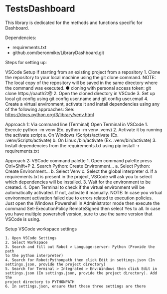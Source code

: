 # TestsDashboard

This library is dedicated for the methods and functions specific for Dashboard.

Dependencies:
- requirements.txt
- github.com/beronmike/LibraryDashboard.git

Steps for setting up:

VSCode Setup
If starting from an existing project from a repository
    1. Clone the repository to your local machine using the git clone <repository> command.
    NOTE: The local copy of the repository will be saved in the same directory where the
    command was executed.
    ● cloning with personal access token: git clone
    https://oauth2:<accesstoken>@<giturl>
    2. Open the cloned directory in VSCode
    3. Set up local git config using git config user.name <username> and git config
    user.email <email>
    4. Create a virtual environment, activate it and install dependencies using any of the
    following approaches:
    See: https://docs.python.org/3/library/venv.html

Approach 1: Via command line (Terminal)
    Open Terminal in VSCode
    1. Execute python -m venv <venv folder name> (Ex. python -m venv
    .venv)
    2. Activate it by running the activate script
    a. On Windows
    <venv folder name>/Scripts/activate (Ex.
    .venv/Scripts/activate)
    b. On Linux
    <venv folder name>/bin/activate (Ex. .venv/bin/activate)
    3. Install dependencies from the requirements.txt using pip install -r
    requirements.txt

Approach 2: VSCode command palette
    1. Open command palette press Ctrl+Shift+P
    2. Search Python: Create Environment…
    a. Select Python: Create Environment…
    b. Select Venv
    c. Select the global interpreter
    d. If a requirements.txt is present in the project, VSCode will ask
    you to select which dependencies will be installed.
    3. Wait for the environment to be created.
    4. Open Terminal to check if the virtual environment will be automatically
    activated. If not, activate it manually.
    NOTE: In case you virtual environment activation failed due to errors related to
    execution policies. Just open the Windows Powershell in Administrator
    mode then execute the command Set-ExecutionPolicy RemoteSigned
    then select Yes to all. In case you have multiple powershell version,
    sure to use the same version that VSCode is using.
    
Setup VSCode workspace settings
    
    1. Open VSCode Settings
    2. Select Workspace
    3. Search and fill out Robot > Language-server: Python (Provide the path
    to the python interpreter)
    4. Search for Robot:Pythonpath then click Edit in settings.json (In
    settings.json, provide the project directory)
    5. Search for Terminal > Integrated > Env:Windows then click Edit in
    settings.json (In settings.json, provide the project directory). Add the
    project directory to PYTHONPATH
    6. In settings.json, ensure that these three settings are there